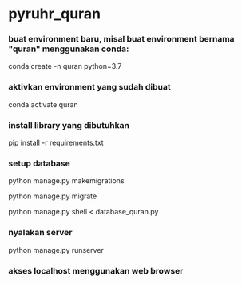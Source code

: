 # pyruhr_quran

### buat environment baru, misal buat environment bernama "quran" menggunakan conda:

conda create -n quran python=3.7

### aktivkan environment yang sudah dibuat

conda activate quran

### install library yang dibutuhkan

pip install -r requirements.txt

### setup database

python manage.py makemigrations

python manage.py migrate

python manage.py shell < database_quran.py

### nyalakan server

python manage.py runserver

### akses localhost menggunakan web browser
